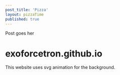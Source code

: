 ```yaml
---
post_title: 'Pizza'
layout: pizzaTime
published: true
---
```

Post goes her

# exoforcetron.github.io
This website uses svg animation for the background.
